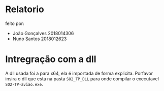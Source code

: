 # Relatorio
feito por:
 - João Gonçalves 2018014306
 - Nuno Santos 2018012623             

# Intregração com a dll
A dll usada foi a para x64, ela é importada de forma explicita.
Porfavor insira o dll que esta na pasta `SO2_TP_DLL` para onde compilar o executavel `SO2-TP-aviao.exe`.



